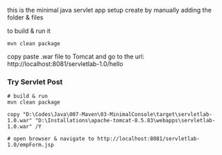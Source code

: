 this is the minimal java servlet app setup
create by manually adding the folder & files

to build & run it
```
mvn clean package
```

copy paste .war file to Tomcat
and go to the url: http://localhost:8081/servletlab-1.0/hello


### Try Servlet Post

```
# build & run
mvn clean package

copy "D:\Codes\Java\007-Maven\03-MinimalConsole\target\servletlab-1.0.war" "D:\Installations\apache-tomcat-8.5.83\webapps\servletlab-1.0.war" /Y  

# open browser & navigate to http://localhost:8081/servletlab-1.0/empForm.jsp
```